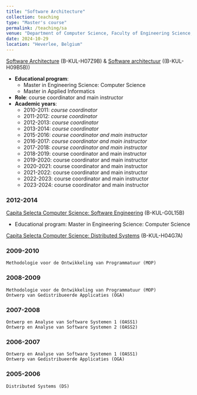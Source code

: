 ```yaml
---
title: "Software Architecture"
collection: teaching
type: "Master's course"
permalink: /teaching/sa
venue: "Department of Computer Science, Faculty of Engineering Science, KU Leuven"
date: 2024-10-29 
location: "Heverlee, Belgium"
---
```


[Software Architecture](https://onderwijsaanbod.kuleuven.be/syllabi/e/H07Z9BE.htm) (B-KUL-H07Z9B) &  [Software architectuur](https://onderwijsaanbod.kuleuven.be/syllabi/n/H09B5BN.htm) ((B-KUL-H09B5B))

- **Educational program**: 
 	- Master in Engineering Science: Computer Science
	- Master in Applied Informatics
- **Role**: course coordinator and main instructor
- **Academic years**:
    * 2010-2011: _course coordinator_
    * 2011-2012: _course coordinator_
    * 2012-2013: _course coordinator_
    * 2013-2014: _course coordinator_
    * 2015-2016: _course coordinator and main instructor_
    * 2016-2017: _course coordinator and main instructor_
    * 2017-2018: _course coordinator and main instructor_
    * 2018-2019: course coordinator and main instructor
    * 2019-2020: course coordinator and main instructor
    * 2020-2021: course coordinator and main instructor
    * 2021-2022: course coordinator and main instructor
    * 2022-2023: course coordinator and main instructor
    * 2023-2024: course coordinator and main instructor

### 2012-2014

[Capita Selecta Computer Science: Software Engineering](https://onderwijsaanbod.kuleuven.be/syllabi/n/G0L15BN.htm) (B-KUL-G0L15B) 

- Educational program: Master in Engineering Science: Computer Science

[Capita Selecta Computer Science: Distributed Systems](https://onderwijsaanbod.kuleuven.be/syllabi/e/H04G7AE.htm) (B-KUL-H04G7A)

### 2009-2010

    Methodologie voor de Ontwikkeling van Programmatuur (MOP) 

### 2008-2009

    Methodologie voor de Ontwikkeling van Programmatuur (MOP)
    Ontwerp van Gedistribueerde Applicaties (OGA)

### 2007-2008

    Ontwerp en Analyse van Software Systemen 1 (OASS1)
    Ontwerp en Analyse van Software Systemen 2 (OASS2) 

### 2006-2007

    Ontwerp en Analyse van Software Systemen 1 (OASS1)
    Ontwerp van Gedistribueerde Applicaties (OGA) 

### 2005-2006

    Distributed Systems (DS)

